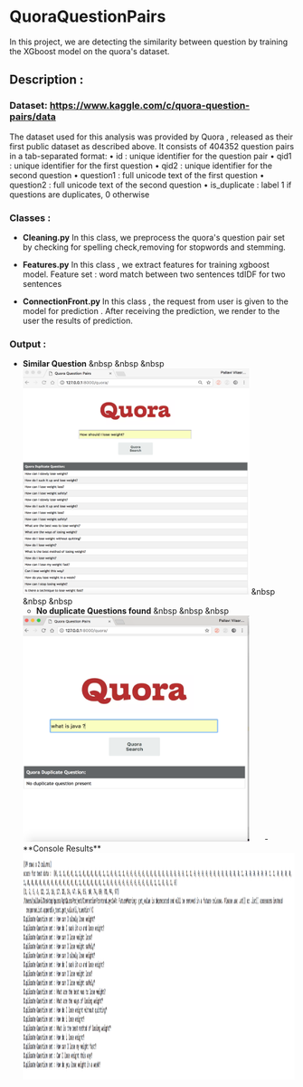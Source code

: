 # QuoraQuestionPairs
In this project, we are detecting the similarity between question by training the XGboost model on the quora's dataset.

## Description :

###  Dataset: https://www.kaggle.com/c/quora-question-pairs/data
  The dataset used for this analysis was provided by  Quora , released as their first public dataset as described above. 
  It consists of  404352  question pairs in a tab-separated format:
•    id :   unique identifier for  the question pair
•    qid1 :   unique  identifier for the  first  question
•    qid2 :   unique  identifier for the  second  question
•    question1 : full  unicode  text  of  the first  question
•    question2 : full  unicode  text  of the  second question
•    is_duplicate : label 1 if questions are duplicates,  0  otherwise

### Classes :
   -  **Cleaning.py**
      In this class, we preprocess the quora's question pair set by checking for spelling check,removing for stopwords and stemming. 
     
   -  **Features.py**
      In this class , we extract features for training xgboost model.
      Feature set :
      word match between two sentences
      tdIDF for two sentences 
      
   -  **ConnectionFront.py**
      In this class , the request from user is given to the model for prediction . After receiving the prediction, we render 
      to the user the results of prediction.
      
 ### Output :
  - **Similar Question** 
    &nbsp
    &nbsp
    &nbsp
    <img src="./similarquestion.png" data-canonical-src="./similarquestion.png" width="400" height="400" ALIGN=”left” />
    &nbsp
    &nbsp
    &nbsp
    - **No duplicate Questions found** 
    &nbsp
    &nbsp
    &nbsp
     <img src="./Nopresent.png" data-canonical-src="./Nopresent.png" width="400" height="400" ALIGN=”left” />
    &nbsp
    &nbsp
    &nbsp
    - **Console Results**
    &nbsp
    &nbsp
    &nbsp
      <img src="./consoleResults.png" data-canonical-src="./consoleResults.png" width="800" height="400" ALIGN=”left” />
   
